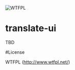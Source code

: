 ![WTFPL](http://www.wtfpl.net/wp-content/uploads/2012/12/wtfpl-badge-4.png)

# translate-ui

TBD

#License

WTFPL (http://www.wtfpl.net/)